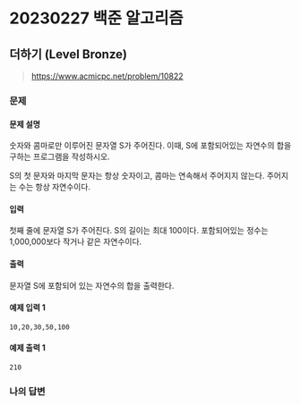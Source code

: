 # 20230227 백준 알고리즘

## 더하기 (Level Bronze)
> https://www.acmicpc.net/problem/10822

### 문제
#### 문제 설명
숫자와 콤마로만 이루어진 문자열 S가 주어진다. 이때, S에 포함되어있는 자연수의 합을 구하는 프로그램을 작성하시오.

S의 첫 문자와 마지막 문자는 항상 숫자이고, 콤마는 연속해서 주어지지 않는다. 주어지는 수는 항상 자연수이다.

#### 입력
첫째 줄에 문자열 S가 주어진다. S의 길이는 최대 100이다. 포함되어있는 정수는 1,000,000보다 작거나 같은 자연수이다.

#### 출력
문자열 S에 포함되어 있는 자연수의 합을 출력한다.

#### 예제 입력 1
```
10,20,30,50,100
```

#### 예제 출력 1
```
210
```

### 나의 답변
```python

```